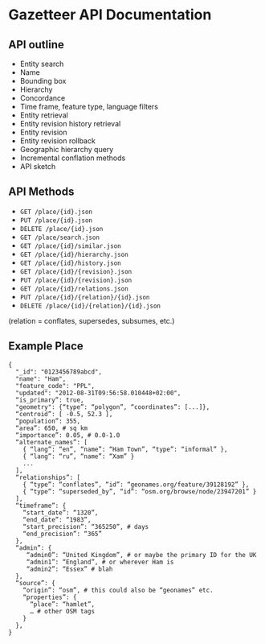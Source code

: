 Gazetteer API Documentation
===========================

API outline
-----------

* Entity search
* Name
* Bounding box
* Hierarchy
* Concordance
* Time frame, feature type, language filters
* Entity retrieval
* Entity revision history retrieval
* Entity revision
* Entity revision rollback
* Geographic hierarchy query
* Incremental conflation methods
* API sketch

API Methods
-----------

* `GET /place/{id}.json`
* `PUT /place/{id}.json`
* `DELETE /place/{id}.json`
* `GET /place/search.json`
* `GET /place/{id}/similar.json`
* `GET /place/{id}/hierarchy.json`
* `GET /place/{id}/history.json`
* `GET /place/{id}/{revision}.json`
* `PUT /place/{id}/{revision}.json`
* `GET /place/{id}/relations.json`
* `PUT /place/{id}/{relation}/{id}.json`
* `DELETE /place/{id}/{relation}/{id}.json`


(relation = conflates, supersedes, subsumes, etc.)

Example Place
-------------

    {
      "_id": "0123456789abcd",
      "name": "Ham",
      "feature_code": "PPL", 
      "updated": "2012-08-31T09:56:58.010448+02:00", 
      “is_primary”: true,
      "geometry": {“type”: “polygon”, “coordinates”: [...]}, 
      “centroid”: [ -0.5, 52.3 ],
      “population”: 355,
      “area”: 650, # sq km
      “importance”: 0.05, # 0.0-1.0
      “alternate_names”: [
        { “lang”: “en”, “name”: “Ham Town”, “type”: “informal” },
        { “lang”: “ru”, “name”: “Xam” }
        ...
      ],
      “relationships”: [
        { “type”: “conflates”, “id”: “geonames.org/feature/39128192” },
        { “type”: “superseded_by”, “id”: “osm.org/browse/node/23947201” }
      ],
      “timeframe”: {
        “start_date”: “1320”,
        “end_date”: “1983”,
        “start_precision”: “365250”, # days
        “end_precision”: “365”
      },
      “admin”: {
         “admin0”: “United Kingdom”, # or maybe the primary ID for the UK
         “admin1”: “England”, # or wherever Ham is
         “admin2”: “Essex” # blah
      },
      “source”: {
        “origin”: “osm”, # this could also be “geonames” etc.
        “properties”: {
          “place”: “hamlet”,
          … # other OSM tags
        }
      },
    }

